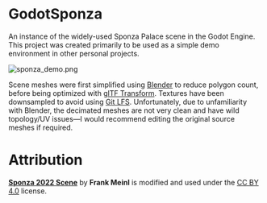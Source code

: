 # GodotSponza
An instance of the widely-used Sponza Palace scene in the Godot Engine. This project was created primarily to be used as a simple demo environment in other personal projects.

![sponza_demo.png](https://github.com/user-attachments/assets/e9ec7d3d-a5c0-4730-9fc7-b84c74f3ec06)

Scene meshes were first simplified using [Blender](https://www.blender.org/) to reduce polygon count, before being optimized with [glTF Transform](https://gltf-transform.dev/). Textures have been downsampled to avoid using [Git LFS](https://git-lfs.com/). Unfortunately, due to unfamiliarity with Blender, the decimated meshes are not very clean and have wild topology/UV issues—I would recommend editing the original source meshes if required.

# Attribution
**[Sponza 2022 Scene](https://www.intel.com/content/www/us/en/developer/topic-technology/graphics-research/samples.html)** by **Frank Meinl** is modified and used under the [CC BY 4.0](https://creativecommons.org/licenses/by/4.0/) license.
